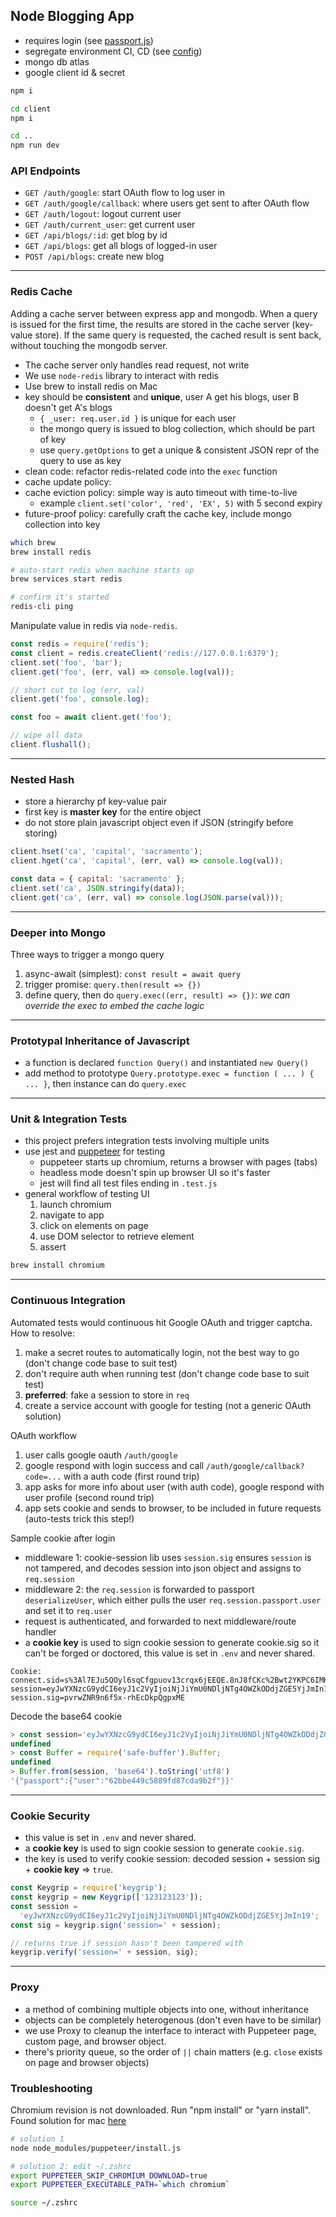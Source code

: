 ## Node Blogging App

- requires login (see [passport.js](./services/passport.js))
- segregate environment CI, CD (see [config](./config/))
- mongo db atlas
- google client id & secret

```bash
npm i

cd client
npm i

cd ..
npm run dev
```

### API Endpoints

- `GET /auth/google`: start OAuth flow to log user in
- `GET /auth/google/callback`: where users get sent to after OAuth flow
- `GET /auth/logout`: logout current user
- `GET /auth/current_user`: get current user
- `GET /api/blogs/:id`: get blog by id
- `GET /api/blogs`: get all blogs of logged-in user
- `POST /api/blogs`: create new blog

---

### Redis Cache

Adding a cache server between express app and mongodb. When a query is issued for the first time, the results are stored in the cache server (key-value store). If the same query is requested, the cached result is sent back, without touching the mongodb server.

- The cache server only handles read request, not write
- We use `node-redis` library to interact with redis
- Use brew to install redis on Mac
- key should be **consistent** and **unique**, user A get his blogs, user B doesn't get A's blogs
  - `{ _user: req.user.id }` is unique for each user
  - the mongo query is issued to blog collection, which should be part of key
  - use `query.getOptions` to get a unique & consistent JSON repr of the query to use as key
- clean code: refactor redis-related code into the `exec` function
- cache update policy:
- cache eviction policy: simple way is auto timeout with time-to-live
  - example `client.set('color', 'red', 'EX', 5)` with 5 second expiry
- future-proof policy: carefully craft the cache key, include mongo collection into key

```bash
which brew
brew install redis

# auto-start redis when machine starts up
brew services start redis

# confirm it's started
redis-cli ping
```

Manipulate value in redis via `node-redis`.

```javascript
const redis = require('redis');
const client = redis.createClient('redis://127.0.0.1:6379');
client.set('foo', 'bar');
client.get('foo', (err, val) => console.log(val));

// short cut to log (err, val)
client.get('foo', console.log);

const foo = await client.get('foo');

// wipe all data
client.flushall();
```

---

### Nested Hash

- store a hierarchy pf key-value pair
- first key is **master key** for the entire object
- do not store plain javascript object even if JSON (stringify before storing)

```javascript
client.hset('ca', 'capital', 'sacramento');
client.hget('ca', 'capital', (err, val) => console.log(val));

const data = { capital: 'sacramento' };
client.set('ca', JSON.stringify(data));
client.get('ca', (err, val) => console.log(JSON.parse(val)));
```

---

### Deeper into Mongo

Three ways to trigger a mongo query

1. async-await (simplest): `const result = await query`
2. trigger promise: `query.then(result => {})`
3. define query, then do `query.exec((err, result) => {})`: _we can override the exec to embed the cache logic_

---

### Prototypal Inheritance of Javascript

- a function is declared `function Query()` and instantiated `new Query()`
- add method to prototype `Query.prototype.exec = function ( ... ) { ... }`, then instance can do `query.exec`

---

### Unit & Integration Tests

- this project prefers integration tests involving multiple units
- use jest and [puppeteer](https://github.com/puppeteer/puppeteer) for testing
  - puppeteer starts up chromium, returns a browser with pages (tabs)
  - headless mode doesn't spin up browser UI so it's faster
  - jest will find all test files ending in `.test.js`
- general workflow of testing UI
  1. launch chromium
  2. navigate to app
  3. click on elements on page
  4. use DOM selector to retrieve element
  5. assert

```bash
brew install chromium
```

---

### Continuous Integration

Automated tests would continuous hit Google OAuth and trigger captcha. How to resolve:

1. make a secret routes to automatically login, not the best way to go (don't change code base to suit test)
2. don't require auth when running test (don't change code base to suit test)
3. **preferred**: fake a session to store in `req`
4. create a service account with google for testing (not a generic OAuth solution)

OAuth workflow

1. user calls google oauth `/auth/google`
2. google respond with login success and call `/auth/google/callback?code=...` with a auth code (first round trip)
3. app asks for more info about user (with auth code), google respond with user profile (second round trip)
4. app sets cookie and sends to browser, to be included in future requests (auto-tests trick this step!)

Sample cookie after login

- middleware 1: cookie-session lib uses `session.sig` ensures `session` is not tampered, and decodes session into json object and assigns to `req.session`
- middleware 2: the `req.session` is forwarded to passport `deserializeUser`, which either pulls the user `req.session.passport.user` and set it to `req.user`
- request is authenticated, and forwarded to next middleware/route handler
- a **cookie key** is used to sign cookie session to generate cookie.sig so it can't be forged or doctored, this value is set in `.env` and never shared.

```
Cookie: connect.sid=s%3Al7EJu5QOyl6sqCfgpuov13crqx6jEEQE.8nJ8fCKc%2Bwt2YKPC6IMKt1fub%2FSev3mPNoTotkSo2kA; session=eyJwYXNzcG9ydCI6eyJ1c2VyIjoiNjJiYmU0NDljNTg4OWZkODdjZGE5YjJmIn19; session.sig=pvrwZNR9n6f5x-rhEcDkpQgpxME
```

Decode the base64 cookie

```javascript
> const session='eyJwYXNzcG9ydCI6eyJ1c2VyIjoiNjJiYmU0NDljNTg4OWZkODdjZGE5YjJmIn19'
undefined
> const Buffer = require('safe-buffer').Buffer;
undefined
> Buffer.from(session, 'base64').toString('utf8')
'{"passport":{"user":"62bbe449c5889fd87cda9b2f"}}'
```

---

### Cookie Security

- this value is set in `.env` and never shared.
- a **cookie key** is used to sign cookie session to generate `cookie.sig`.
- the key is used to verify cookie session: decoded session + session sig + **cookie key** => `true`.

```javascript
const Keygrip = require('keygrip');
const keygrip = new Keygrip(['123123123']);
const session =
  'eyJwYXNzcG9ydCI6eyJ1c2VyIjoiNjJiYmU0NDljNTg4OWZkODdjZGE5YjJmIn19';
const sig = keygrip.sign('session=' + session);

// returns true if session hasn't been tampered with
keygrip.verify('session=' + session, sig);
```

---

### Proxy

- a method of combining multiple objects into one, without inheritance
- objects can be completely heterogenous (don't even have to be similar)
- we use Proxy to cleanup the interface to interact with Puppeteer page, custom page, and browser object.
- there's priority queue, so the order of `||` chain matters (e.g. `close` exists on page and browser objects)

### Troubleshooting

Chromium revision is not downloaded. Run "npm install" or "yarn install". Found solution for mac [here](https://rickynguyen.medium.com/puppeteer-for-apple-m1-43a5c31e4f9d)

```bash
# solution 1
node node_modules/puppeteer/install.js

# solution 2: edit ~/.zshrc
export PUPPETEER_SKIP_CHROMIUM_DOWNLOAD=true
export PUPPETEER_EXECUTABLE_PATH=`which chromium`

source ~/.zshrc
```
